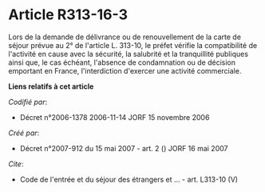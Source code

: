 # Article R313-16-3

Lors de la demande de délivrance ou de renouvellement de la carte de séjour prévue au 2° de l'article L. 313-10, le préfet
vérifie la compatibilité de l'activité en cause avec la sécurité, la salubrité et la tranquillité publiques ainsi que, le cas
échéant, l'absence de condamnation ou de décision emportant en France, l'interdiction d'exercer une activité commerciale.

**Liens relatifs à cet article**

_Codifié par_:

  - Décret n°2006-1378 2006-11-14 JORF 15 novembre 2006

_Créé par_:

  - Décret n°2007-912 du 15 mai 2007 - art. 2 () JORF 16 mai 2007

_Cite_:

  - Code de l'entrée et du séjour des étrangers et ... - art. L313-10 (V)
